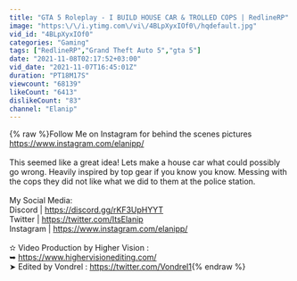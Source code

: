 ```yaml
---
title: "GTA 5 Roleplay - I BUILD HOUSE CAR & TROLLED COPS | RedlineRP"
image: "https:\/\/i.ytimg.com\/vi\/4BLpXyxIOf0\/hqdefault.jpg"
vid_id: "4BLpXyxIOf0"
categories: "Gaming"
tags: ["RedlineRP","Grand Theft Auto 5","gta 5"]
date: "2021-11-08T02:17:52+03:00"
vid_date: "2021-11-07T16:45:01Z"
duration: "PT18M17S"
viewcount: "68139"
likeCount: "6413"
dislikeCount: "83"
channel: "Elanip"
---
```

{% raw %}Follow Me on Instagram for behind the scenes pictures <a rel="nofollow" target="blank" href="https://www.instagram.com/elanipp/">https://www.instagram.com/elanipp/</a><br /><br />This seemed like a great idea! Lets make a house car what could possibly go wrong. Heavily inspired by top gear if you know you know. Messing with the cops they did not like what we did to them at the police station.<br /><br />My Social Media:<br />Discord | <a rel="nofollow" target="blank" href="https://discord.gg/rKF3UpHYYT">https://discord.gg/rKF3UpHYYT</a><br />Twitter | <a rel="nofollow" target="blank" href="https://twitter.com/ItsElanip">https://twitter.com/ItsElanip</a><br />Instagram | <a rel="nofollow" target="blank" href="https://www.instagram.com/elanipp/">https://www.instagram.com/elanipp/</a><br /><br />✫ Video Production by Higher Vision :<br />➥ <a rel="nofollow" target="blank" href="https://www.highervisionediting.com/">https://www.highervisionediting.com/</a><br />➤ Edited by Vondrel : <a rel="nofollow" target="blank" href="https://twitter.com/Vondrel1">https://twitter.com/Vondrel1</a>{% endraw %}
